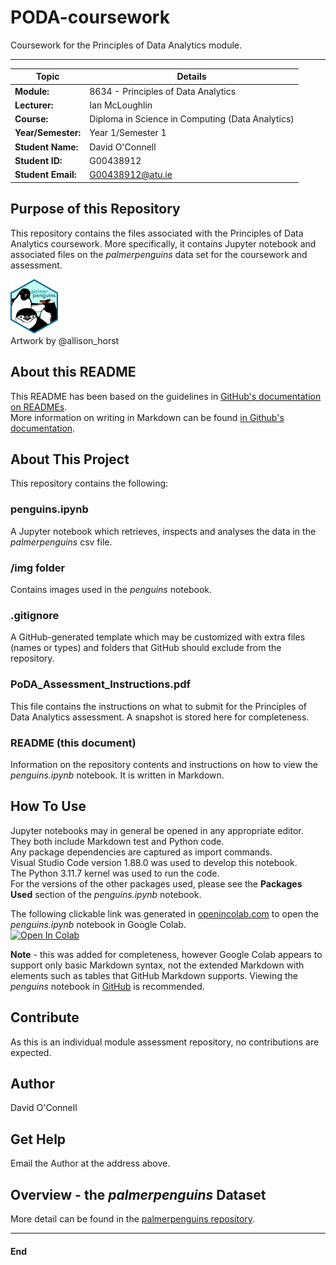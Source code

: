 # PODA-coursework
Coursework for the Principles of Data Analytics module.  
***  
  
| Topic | Details |
|---------|-------------|
| **Module:**  | 8634 - Principles of Data Analytics  |
| **Lecturer:**  | Ian McLoughlin  | 
| **Course:**  | Diploma in Science in Computing (Data Analytics)  |
| **Year/Semester:**  | Year 1/Semester 1  |
| **Student Name:**  | David O'Connell  |
| **Student ID:**  | G00438912  |
| **Student Email:**  | G00438912@atu.ie  |  

## Purpose of this Repository   
This repository contains the files associated with the Principles of Data Analytics coursework. More specifically, it contains Jupyter notebook and associated files on the *palmerpenguins* data set for the coursework and assessment.  
<p>
<div style="text-align: left;">
    <img src="img/palmerpenguins.png" width="15%">
</div>
<div style="text-align: left" font = 7> Artwork by @allison_horst </div>  
</p>   

## About this README  
This README has been based on the guidelines in [GitHub's documentation on READMEs](https://docs.github.com/en/repositories/managing-your-repositorys-settings-and-features/customizing-your-repository/about-readmes).  
More information on writing in Markdown can be found [in Github's documentation](https://docs.github.com/en/get-started/writing-on-github/getting-started-with-writing-and-formatting-on-github/basic-writing-and-formatting-syntax). 

## About This Project  
This repository contains the following:  

### penguins.ipynb
A Jupyter notebook which retrieves, inspects and analyses the data in the *palmerpenguins* csv file. 
  
### /img folder  
Contains images used in the *penguins* notebook.
  
### .gitignore
A GitHub-generated template which may be customized with extra files (names or types) and folders that GitHub should exclude from the repository.

### PoDA_Assessment_Instructions.pdf
This file contains the instructions on what to submit for the Principles of Data Analytics assessment. A snapshot is stored here for completeness.
  
### README (this document)
Information on the repository contents and instructions on how to view the *penguins.ipynb* notebook. It is written in Markdown.
  
## How To Use  
Jupyter notebooks may in general be opened in any appropriate editor. They both include Markdown test and Python code.  
Any package dependencies are captured as import commands.  
Visual Studio Code version 1.88.0 was used to develop this notebook.  
The Python 3.11.7 kernel was used to run the code.  
For the versions of the other packages used, please see the **Packages Used** section of the *penguins.ipynb* notebook.
  
The following clickable link was generated in [openincolab.com](https://openincolab.com) to open the *penguins.ipynb* notebook in Google Colab.  
<a target="_blank" href="https://colab.research.google.com/github/dvdgeroconnell/PODA-coursework/blob/main/penguins.ipynb">
  <img src="https://colab.research.google.com/assets/colab-badge.svg" alt="Open In Colab"/>
</a>  

**Note** - this was added for completeness, however Google Colab appears to support only basic Markdown syntax, not the extended Markdown with elements such as tables that GitHub Markdown supports. Viewing the *penguins* notebook in [GitHub](https://github.com/dvdgeroconnell/PODA-coursework.git) is recommended.

## Contribute
As this is an individual module assessment repository, no contributions are expected.

## Author
David O'Connell

## Get Help
Email the Author at the address above.

## Overview - the *palmerpenguins* Dataset  
More detail can be found in the [palmerpenguins repository](https://allisonhorst.github.io/palmerpenguins/).

******
#### End
